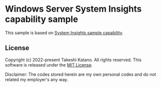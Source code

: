 # Windows Server System Insights capability sample

This sample is based on [System Insights sample capability](https://github.com/Microsoft/Windows-classic-samples/tree/main/Samples/SystemInsights).

## License

Copyright (c) 2022-present Takeshi Katano. All rights reserved. This software is released under the [MIT License](https://github.com/tksh164/windows-system-insights-capability-sample/blob/master/LICENSE).

Disclaimer: The codes stored herein are my own personal codes and do not related my employer's any way.

